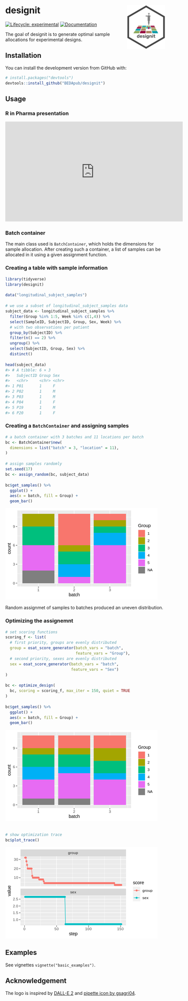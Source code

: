 
<!-- README.md is generated from README.Rmd. Please edit that file -->

# designit <a href="https://bedapub.github.com/designit/"><img src="man/figures/logo.svg" align="right" height="139" /></a>

<!-- badges: start -->

[![Lifecycle:
experimental](https://img.shields.io/badge/lifecycle-experimental-orange.svg)](https://lifecycle.r-lib.org/articles/stages.html#experimental)
[![Documentation](https://img.shields.io/badge/docs-pkgdown-blue.svg)](https://bedapub.github.io/designit/)
<!-- badges: end -->

The goal of designit is to generate optimal sample allocations for
experimental designs.

## Installation

You can install the development version from GitHub with:

``` r
# install.packages("devtools")
devtools::install_github("BEDApub/designit")
```

## Usage

### R in Pharma presentation
<iframe width="560" height="315" src="https://www.youtube.com/embed/mvPmSQJVy8o?si=N9TvgqNxuRoCV0HF" title="YouTube video player" frameborder="0" allow="accelerometer; autoplay; clipboard-write; encrypted-media; gyroscope; picture-in-picture; web-share" allowfullscreen></iframe>

### Batch container
The main class used is `BatchContainer`, which holds the dimensions for
sample allocation. After creating such a container, a list of samples
can be allocated in it using a given assignment function.

### Creating a table with sample information

``` r
library(tidyverse)
library(designit)

data("longitudinal_subject_samples")

# we use a subset of longitudinal_subject_samples data
subject_data <- longitudinal_subject_samples %>% 
  filter(Group %in% 1:5, Week %in% c(1,4)) %>% 
  select(SampleID, SubjectID, Group, Sex, Week) %>%
  # with two observations per patient
  group_by(SubjectID) %>%
  filter(n() == 2) %>%
  ungroup() %>%
  select(SubjectID, Group, Sex) %>%
  distinct()

head(subject_data)
#> # A tibble: 6 × 3
#>   SubjectID Group Sex  
#>   <chr>     <chr> <chr>
#> 1 P01       1     F    
#> 2 P02       1     M    
#> 3 P03       1     M    
#> 4 P04       1     F    
#> 5 P19       1     M    
#> 6 P20       1     F
```

### Creating a `BatchContainer` and assigning samples

``` r
# a batch container with 3 batches and 11 locations per batch
bc <- BatchContainer$new(
  dimensions = list("batch" = 3, "location" = 11),
)

# assign samples randomly
set.seed(17)
bc <- assign_random(bc, subject_data)

bc$get_samples() %>%
  ggplot() +
  aes(x = batch, fill = Group) +
  geom_bar()
```

![](man/figures/README-random_assignment-1.png)<!-- -->

Random assignmet of samples to batches produced an uneven distribution.

### Optimizing the assignemnt

``` r
# set scoring functions
scoring_f <- list(
  # first priority, groups are evenly distributed
  group = osat_score_generator(batch_vars = "batch", 
                               feature_vars = "Group"),
  # second priority, sexes are evenly distributed
  sex = osat_score_generator(batch_vars = "batch", 
                             feature_vars = "Sex")
)

bc <- optimize_design(
  bc, scoring = scoring_f, max_iter = 150, quiet = TRUE
)

bc$get_samples() %>%
  ggplot() +
  aes(x = batch, fill = Group) +
  geom_bar()
```

![](man/figures/README-optimized_assignment-1.png)<!-- -->

``` r

# show optimization trace
bc$plot_trace()
```

![](man/figures/README-optimized_assignment-2.png)<!-- -->

## Examples

See vignettes `vignette("basic_examples")`.

## Acknowledgement

The logo is inspired by [DALL-E 2](https://openai.com/dall-e-2/) and
[pipette icon by
gsagri04](https://openclipart.org/detail/140941/micropipette).
